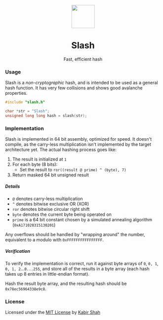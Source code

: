 <p align="center"><a href="https://github.com/kbrsh/slash" target="_blank"><img width="75" src="https://raw.githubusercontent.com/kbrsh/slash/master/img/logo.png"></a></p>

<h1 align="center">Slash</h1>

<p align="center">Fast, efficient hash</p>

### Usage

Slash is a _non-cryptographic_ hash, and is intended to be used as a general hash function. It has very few collisions and shows good avalanche properties.

```c
#include "slash.h"

char *str = "Slash";
unsigned long long hash = slash(str);
```

### Implementation

Slash is implemented in 64 bit assembly, optimized for speed. It doesn't compile, as the carry-less multiplication isn't implemented by the target architecture yet. The actual hashing process goes like:

1. The result is initialized at `1`
2. For each byte (8 bits):
   * Set the result to `ror((result @ prime) ^ (byte), 7)`
3. Return masked 64 bit unsigned result

##### Details

* `@` denotes carry-less multiplication
* `^` denotes bitwise exclusive OR (XOR)
* `ror` denotes bitwise circular right shift
* `byte` denotes the current byte being operated on
* `prime` is a 64 bit constant chosen by a simulated annealing algorithm (`0xA171020315130201`)

Any overflows should be handled by "wrapping around" the number, equivalent to a modulo with `0xFFFFFFFFFFFFFFFF`.

##### Verification

To verify the implementation is correct, run it against byte arrays of `0`, `0, 1`, `0, 1, 2`...`0...255`, and store all of the results in a byte array (each hash takes up 8 entries in little-endian format).

Hash the result byte array, and the resulting hash should be `0x78ec56964338e9c8`.

### License

Licensed under the [MIT License](https://kbrsh.github.io/license) by [Kabir Shah](https://kabir.ml)
